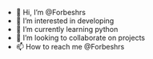 - 👋 Hi, I’m @Forbeshrs
- 👀 I’m interested in developing 
- 🌱 I’m currently learning python
- 💞️ I’m looking to collaborate on projects
- 📫 How to reach me @Forbeshrs

<!---
Forbeshrs/Forbeshrs is a ✨ special ✨ repository because its `README.md` (this file) appears on your GitHub profile.
You can click the Preview link to take a look at your changes.
--->
